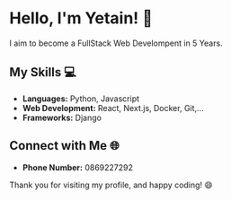 # Hello, I'm Yetain! 👋

I aim to become a FullStack Web Develompent in 5 Years.

## My Skills 💻

- **Languages:** Python, Javascript
- **Web Development:** React, Next.js, Docker, Git,... 
- **Frameworks:** Django

## Connect with Me 🌐
- **Phone Number:** 0869227292


Thank you for visiting my profile, and happy coding! 😄
